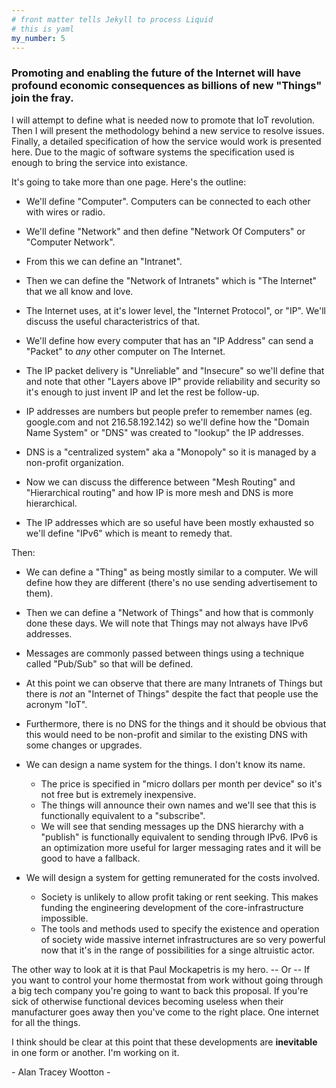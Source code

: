 ```yaml
---
# front matter tells Jekyll to process Liquid
# this is yaml
my_number: 5
---
```


### Promoting and enabling the future of the Internet will have profound economic consequences as billions of new "Things" join the fray. 

I will attempt to define what is needed now to promote that IoT revolution. Then I will present the methodology behind a new service to resolve issues. Finally, a detailed specification of how the service would work is presented here. Due to the magic of software systems the specification used is enough to bring the service into existance.

It's going to take more than one page. Here's the outline:

* We'll define "Computer". Computers can be connected to each other with wires or radio.

* We'll define "Network" and then define "Network Of Computers" or "Computer Network".

* From this we can define an "Intranet".

* Then we can define the "Network of Intranets" which is "The Internet" that we all know and love.

* The Internet uses, at it's lower level, the "Internet Protocol", or "IP". We'll discuss the useful characteristrics of that.  

* We'll define how every computer that has an "IP Address" can send a "Packet" to *any* other computer on The Internet. 

* The IP packet delivery is "Unreliable" and "Insecure" so we'll define that and note that other "Layers above IP" provide reliability and security so it's enough to just invent IP and let the rest be follow-up.

* IP addresses are numbers but people prefer to remember names (eg. google.com and not 216.58.192.142) so we'll define how the "Domain Name System" or "DNS" was created to "lookup" the IP addresses. 

* DNS is a "centralized system" aka a "Monopoly" so it is managed by a non-profit organization.   

* Now we can discuss the difference between "Mesh Routing" and "Hierarchical routing" and how IP is more mesh and DNS is more hierarchical.

* The IP addresses which are so useful have been mostly exhausted so we'll define "IPv6" which is meant to remedy that. 

Then:

* We can define a "Thing" as being mostly similar to a computer. We will define how they are different (there's no use sending advertisement to them).

* Then we can define a "Network of Things" and how that is commonly done these days. We will note that Things may not always have IPv6 addresses. 

* Messages are commonly passed between things using a technique called "Pub/Sub" so that will be defined.

* At this point we can observe that there are many Intranets of Things but there is *not* an "Internet of Things" despite the fact that people use the acronym "IoT".

* Furthermore, there is no DNS for the things and it should be obvious that this would need to be non-profit and similar to the existing DNS with some changes or upgrades. 

* We can design a name system for the things. I don't know its name. 
    * The price is specified in "micro dollars per month per device" so it's not free but is extremely inexpensive.
    * The things will announce their own names and we'll see that this is functionally equivalent to a "subscribe".
    * We will see that sending messages up the DNS hierarchy with a "publish" is functionally equivalent to sending through IPv6. IPv6 is an optimization more useful for larger messaging rates and it will be good to have a fallback.

* We will design a system for getting remunerated for the costs involved. 
    * Society is unlikely to allow profit taking or rent seeking. This makes funding the engineering development of the core-infrastructure impossible. 
    * The tools and methods used to specify the existence and operation of society wide massive internet infrastructures are so very powerful now that it's in the range of possibilities for a singe altruistic actor.

The other way to look at it is that Paul Mockapetris is my hero. -- Or -- If you want to control your home thermostat from work without going through a big tech company you're going to want to back this proposal. If you're sick of otherwise functional devices becoming useless when their manufacturer goes away then you've come to the right place. One internet for all the things. 

I think should be clear at this point that these developments are __inevitable__ in one form or another. I'm working on it. 

<div id = "atwheader" >
- Alan Tracey Wootton -
</div>

<!--  {{page.my_number}} -->

<!-- <div id="commento"></div>
<script src="https://cdn.commento.io/js/commento.js"></script> -->
